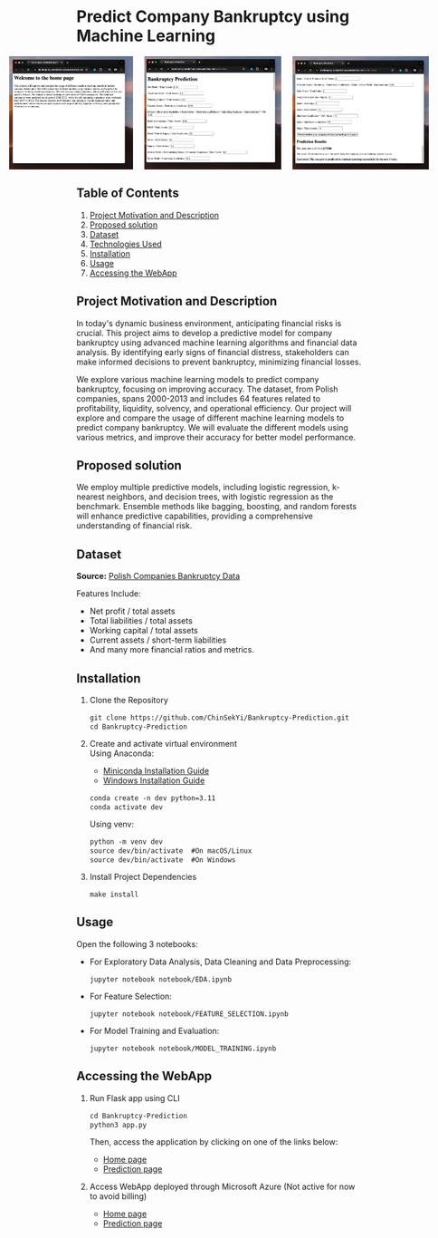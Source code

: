 # Predict Company Bankruptcy using Machine Learning

<div style="display: flex; justify-content: center;">
  <img src="images/Homepage.png" alt="Model Diagram 1" style="width: 300px; height: 200px; margin-right: 20px;">
  <img src="images/PredictionPageTop.png" alt="Model Diagram 2" style="width: 300px; height: 200px; margin-right: 20px;">
  <img src="images/PredictionPageBottom.png" alt="Model Diagram 3" style="width: 300px; height: 200px;">
</div>

## Table of Contents
1. [Project Motivation and Description](#project-motivation-and-description)
2. [Proposed solution](#proposed-solution)
3. [Dataset](#dataset)
4. [Technologies Used](#technologies-used)
5. [Installation](#installation)
6. [Usage](#usage)
7. [Accessing the WebApp](#accessing-the-webapp)
   
## Project Motivation and Description
In today's dynamic business environment, anticipating financial risks is crucial. This project aims to develop a predictive model for company bankruptcy using advanced machine learning algorithms and financial data analysis. By identifying early signs of financial distress, stakeholders can make informed decisions to prevent bankruptcy, minimizing financial losses.

We explore various machine learning models to predict company bankruptcy, focusing on improving accuracy. The dataset, from Polish companies, spans 2000-2013 and includes 64 features related to profitability, liquidity, solvency, and operational efficiency.
Our project will explore and compare the usage of different machine learning models to predict company bankruptcy. We will evaluate the different models using various metrics, and improve their accuracy for better model performance. 

## Proposed solution
We employ multiple predictive models, including logistic regression, k-nearest neighbors, and decision trees, with logistic regression as the benchmark. Ensemble methods like bagging, boosting, and random forests will enhance predictive capabilities, providing a comprehensive understanding of financial risk.

## Dataset
**Source:** <a href="https://archive.ics.uci.edu/dataset/365/polish+companies+bankruptcy+data" target="_blank">Polish Companies Bankruptcy Data</a>

Features Include:
- Net profit / total assets
- Total liabilities / total assets
- Working capital / total assets
- Current assets / short-term liabilities
- And many more financial ratios and metrics.

   
## Installation
1. Clone the Repository
    ```
    git clone https://github.com/ChinSekYi/Bankruptcy-Prediction.git
    cd Bankruptcy-Prediction
    ```

2. Create and activate virtual environment  
     Using Anaconda:  
    - <a href="https://docs.anaconda.com/free/miniconda/index.html" target="_blank">Miniconda Installation Guide</a>
    - <a href="https://docs.conda.io/projects/conda/en/latest/user-guide/install/windows.html" target="_blank">Windows Installation Guide</a>
    ```
    conda create -n dev python=3.11 
    conda activate dev
    ```
    Using venv:
    ```
    python -m venv dev
    source dev/bin/activate  #On macOS/Linux
    source dev/bin/activate  #On Windows
    ```

3. Install Project Dependencies   
    ```
    make install
    ```

## Usage
Open the following 3 notebooks:
  - For Exploratory Data Analysis, Data Cleaning and Data Preprocessing:
    ```
    jupyter notebook notebook/EDA.ipynb   
    ```
  - For Feature Selection:
    ```
    jupyter notebook notebook/FEATURE_SELECTION.ipynb   
    ```
  - For Model Training and Evaluation:
    ```
    jupyter notebook notebook/MODEL_TRAINING.ipynb   
    ```

## Accessing the WebApp
1. Run Flask app using CLI
    ```
    cd Bankruptcy-Prediction
    python3 app.py
    ```

    Then, access the application by clicking on one of the links below:  
    - <a href="http://0.0.0.0:5001" target="_blank">Home page</a>
    - <a href="http://0.0.0.0:5001/predictdata" target="_blank">Prediction page</a>

2. Access WebApp deployed through Microsoft Azure (Not active for now to avoid billing)
    - <a href="https://bankruptcy-prediction.azurewebsites.net/" target="_blank">Home page</a>
    - <a href="https://bankruptcy-prediction.azurewebsites.net/predictdata" target="_blank">Prediction page</a>
   
